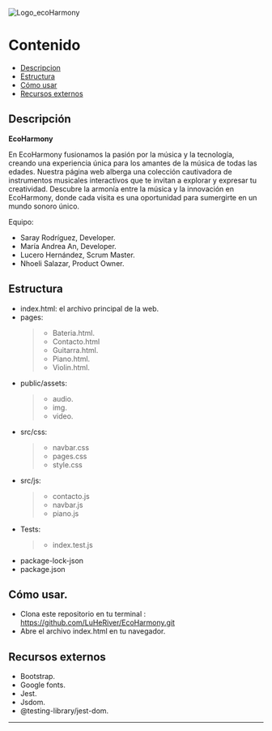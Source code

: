 ![Logo_ecoHarmony](https://github.com/LuHeRiver/EcoHarmony/assets/136989574/a5c80b22-077e-49a2-97c9-8554a0a408c2)

# Contenido
+ [Descripcion](#Descripción)
+ [Estructura](#Estructura)
+ [Cómo usar](#Cómo-usar)
+ [Recursos externos](#Recursos-externos)

## Descripción 

**EcoHarmony**

En EcoHarmony fusionamos la pasión por la música y la tecnología, creando una experiencia única para los amantes de 
la música de todas las edades. Nuestra página web alberga una colección cautivadora de instrumentos musicales 
interactivos que te invitan a explorar y expresar tu creatividad. Descubre la armonía entre la música y 
la innovación en EcoHarmony, donde cada visita es una oportunidad para sumergirte en un mundo sonoro único.

Equipo:
+ Saray Rodríguez, Developer.
+ María Andrea An, Developer.
+ Lucero Hernández, Scrum Master.
+ Nhoeli Salazar, Product Owner.

## Estructura
+ index.html: el archivo principal de la web.
+ pages:
  > + Bateria.html.
  > + Contacto.html
  > + Guitarra.html.
  > + Piano.html.
  > + Violin.html.
+ public/assets:
  > + audio.
  > + img.
  > + video.
+ src/css:
  > + navbar.css
  > + pages.css
  > + style.css
+ src/js:
  > + contacto.js
  > + navbar.js
  > + piano.js
+ Tests:
  > + index.test.js
+ package-lock-json
+ package.json

## Cómo usar.

+ Clona este repositorio en tu terminal : https://github.com/LuHeRiver/EcoHarmony.git
+ Abre el archivo index.html en tu navegador.

## Recursos externos

+ Bootstrap.
+ Google fonts.
+ Jest.
+ Jsdom.
+ @testing-library/jest-dom.
-------------------------------------------------------------------------------------------------------------------------

